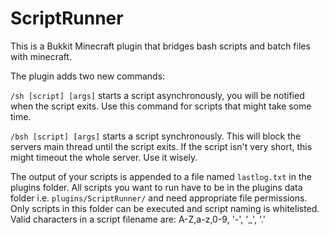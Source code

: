 ScriptRunner
============

This is a Bukkit Minecraft plugin that bridges bash scripts and batch files with minecraft.

The plugin adds two new commands:

`/sh [script] [args]`
starts a script asynchronously, you will be notified when the script exits. Use this command for scripts that might take some time.


`/bsh [script] [args]`
starts a script synchronously. This will block the servers main thread until the script exits. If the script isn't very
short, this might timeout the whole server. Use it wisely.


The output of your scripts is appended to a file named `lastlog.txt` in the plugins folder. All scripts you want to run have to be in the plugins data folder i.e. `plugins/ScriptRunner/` and need appropriate file permissions. Only scripts in this folder can be executed and script naming is whitelisted. Valid characters in a script filename are: A-Z,a-z,0-9, '-', '_', '.'
